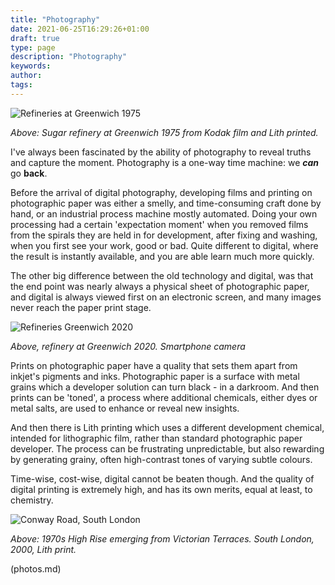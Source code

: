 ```yaml
---
title: "Photography"
date: 2021-06-25T16:29:26+01:00
draft: true
type: page
description: "Photography"
keywords:
author: 
tags: 
---
```


![Refineries at Greenwich 1975](../thames1975.jpg)

*Above: Sugar refinery at Greenwich 1975 from Kodak film and Lith printed.*

I've always been fascinated by the ability of photography to reveal truths and capture the moment. Photography is a one-way time machine: we ***can*** go **back**. 

Before the arrival of digital photography, developing films and printing on photographic paper was either a smelly, and time-consuming craft done by hand, or an industrial process machine mostly automated. Doing your own processing had a certain 'expectation moment' when you removed films from the spirals they are held in for development, after fixing and washing, when you first see your work, good or bad. Quite different to digital, where the result is instantly available, and you are able learn much more quickly.

The other big difference between the old technology and digital, was that the end point was nearly always a physical sheet of photographic paper, and digital is always viewed first on an electronic screen, and many images never reach the paper print stage.

![Refineries Greenwich 2020](../sugarworks2020.jpg)

*Above, refinery at Greenwich 2020. Smartphone camera*

Prints on photographic paper have a quality that sets them apart from inkjet's pigments and inks. Photographic paper is a surface with metal grains which a developer solution can turn black - in a darkroom. And then prints can be 'toned', a process where additional chemicals, either dyes or metal salts, are used to enhance or reveal new insights. 

And then there is Lith printing which uses a different development chemical, intended for lithographic film, rather than standard photographic paper developer. The process can be frustrating unpredictable, but also rewarding by generating grainy, often high-contrast tones of varying subtle colours.

Time-wise, cost-wise, digital cannot be beaten though. And the quality of digital printing is extremely high, and has its own merits, equal at least, to chemistry.

![Conway Road, South London](../conwayroad2000.jpg)

*Above: 1970s High Rise emerging from Victorian Terraces. South London, 2000, Lith print.*

(photos.md)